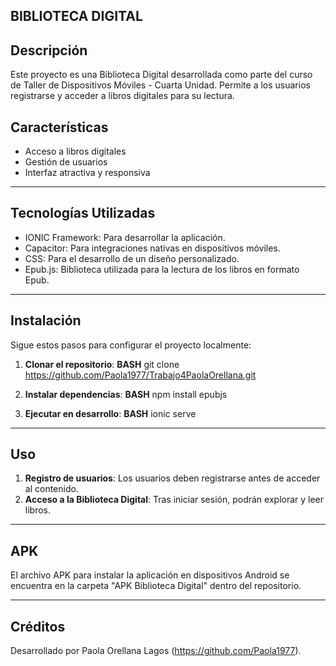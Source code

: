 ## BIBLIOTECA DIGITAL

## Descripción
Este proyecto es una Biblioteca Digital desarrollada como parte del curso de Taller de Dispositivos Móviles - Cuarta Unidad. Permite a los usuarios registrarse y acceder a libros digitales para su lectura.

## Características
- Acceso a libros digitales
- Gestión de usuarios
- Interfaz atractiva y responsiva
---

## Tecnologías Utilizadas
- IONIC Framework: Para desarrollar la aplicación.
- Capacitor: Para integraciones nativas en dispositivos móviles.
- CSS: Para el desarrollo de un diseño personalizado.
- Epub.js: Biblioteca utilizada para la lectura de los libros en formato Epub.

---

## Instalación
Sigue estos pasos para configurar el proyecto localmente:

1. **Clonar el repositorio**:
   **BASH**
   git clone https://github.com/Paola1977/Trabajo4PaolaOrellana.git

2. **Instalar dependencias**:
   **BASH**
   npm install epubjs
 
3. **Ejecutar en desarrollo**:
   **BASH**
   ionic serve


---

## Uso
1. **Registro de usuarios**: Los usuarios deben registrarse antes de acceder al contenido.
2. **Acceso a la Biblioteca Digital**: Tras iniciar sesión, podrán explorar y leer libros.

---

## APK
El archivo APK para instalar la aplicación en dispositivos Android se encuentra en la carpeta "APK Biblioteca Digital" dentro del repositorio.

---

## Créditos
Desarrollado por Paola Orellana Lagos (https://github.com/Paola1977).
